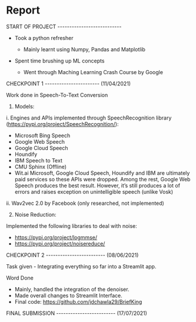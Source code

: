 # Report
START OF PROJECT ---------------------------

- Took a python refresher
  - Mainly learnt using Numpy, Pandas and Matplotlib

- Spent time brushing up ML concepts
  - Went through Maching Learning Crash Course by Google


CHECKPOINT 1 ----------------------- (11/04/2021)

Work done in Speech-To-Text Conversion

1. Models:

i. Engines and APIs implemented through SpeechRecognition library (https://pypi.org/project/SpeechRecognition/):

- Microsoft Bing Speech
- Google Web Speech
- Google Cloud Speech
- Houndify
- IBM Speech to Text 
- CMU Sphinx (Offline)
- Wit.ai
Microsoft, Google Cloud Speech, Houndify and IBM are ultimately paid services so these APIs were dropped.
Among the rest, Google Web Speech produces the best result. However, it’s still produces a lot of errors and raises exception on unintelligible speech (unlike Vosk)

ii. Wav2vec 2.0 by Facebook (only researched, not implemented)


2. Noise Reduction:

Implemented the following libraries to deal with noise:

- https://pypi.org/project/logmmse/
- https://pypi.org/project/noisereduce/

CHECKPOINT 2 ------------------------- (08/06/2021)

Task given - Integrating everything so far into a Streamlit app.

Word Done
- Mainly, handled the integration of the denoiser.
- Made overall changes to Streamlit Interface.
- Final code: https://github.com/jdchawla29/BriefKing

FINAL SUBMISSION ------------------------- (17/07/2021)

